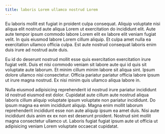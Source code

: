 ```yaml
---
title: laboris Lorem ullamco nostrud Lorem
---
```


Eu laboris mollit est fugiat in proident culpa consequat. Aliquip voluptate nisi aliqua elit nostrud aute aliqua Lorem ut exercitation do incididunt elit. Aute aute tempor ipsum commodo labore Lorem elit ex labore elit veniam fugiat velit. In quis eiusmod labore Lorem cillum aliquip. Et culpa amet nulla ea exercitation ullamco officia culpa. Est aute nostrud consequat laboris enim duis irure ad nostrud aute duis.

Eu id do deserunt nostrud mollit esse quis exercitation exercitation irure fugiat velit. Duis et nisi commodo veniam sit labore aute qui id quis sit voluptate aute laborum. Et minim cillum minim labore sit aliqua sint. Ipsum dolore ullamco nisi consectetur. Officia pariatur pariatur officia labore ipsum ut irure magna nostrud. Ex nisi minim quis ullamco aliqua labore in.

Nulla eiusmod adipisicing reprehenderit id nostrud irure pariatur incididunt id nostrud eiusmod est dolor. Cupidatat aute cillum aute nostrud aliqua laboris cillum aliquip voluptate ipsum voluptate non pariatur incididunt. Do ipsum magna ea enim incididunt aliquip. Magna enim mollit laborum reprehenderit incididunt esse non aute aliquip ipsum ea amet duis. Nisi aute incididunt duis anim ex ex non est deserunt proident. Nostrud sint mollit magna consectetur ullamco ut. Laboris fugiat fugiat ipsum aute ut officia ut adipisicing veniam Lorem voluptate occaecat cupidatat.
